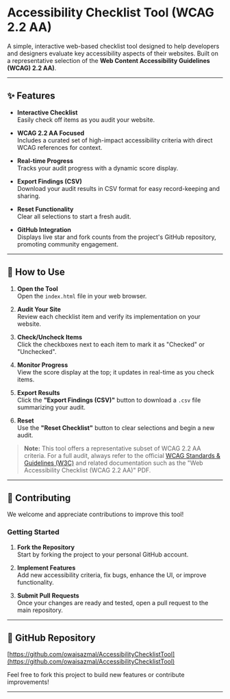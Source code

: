 # Accessibility Checklist Tool (WCAG 2.2 AA)

A simple, interactive web-based checklist tool designed to help developers and designers evaluate key accessibility aspects of their websites. Built on a representative selection of the **Web Content Accessibility Guidelines (WCAG) 2.2 AA)**.

---

## ✨ Features

- **Interactive Checklist**  
  Easily check off items as you audit your website.

- **WCAG 2.2 AA Focused**  
  Includes a curated set of high-impact accessibility criteria with direct WCAG references for context.

- **Real-time Progress**  
  Tracks your audit progress with a dynamic score display.

- **Export Findings (CSV)**  
  Download your audit results in CSV format for easy record-keeping and sharing.

- **Reset Functionality**  
  Clear all selections to start a fresh audit.

- **GitHub Integration**  
  Displays live star and fork counts from the project's GitHub repository, promoting community engagement.

---

## 🚀 How to Use

1. **Open the Tool**  
   Open the `index.html` file in your web browser.

2. **Audit Your Site**  
   Review each checklist item and verify its implementation on your website.

3. **Check/Uncheck Items**  
   Click the checkboxes next to each item to mark it as "Checked" or "Unchecked".

4. **Monitor Progress**  
   View the score display at the top; it updates in real-time as you check items.

5. **Export Results**  
   Click the **"Export Findings (CSV)"** button to download a `.csv` file summarizing your audit.

6. **Reset**  
   Use the **"Reset Checklist"** button to clear selections and begin a new audit.

> **Note:** This tool offers a representative subset of WCAG 2.2 AA criteria. For a full audit, always refer to the official [WCAG Standards & Guidelines (W3C)](https://www.w3.org/WAI/standards-guidelines/) and related documentation such as the "Web Accessibility Checklist (WCAG 2.2 AA)" PDF.

---

## 🤝 Contributing

We welcome and appreciate contributions to improve this tool!

### Getting Started

1. **Fork the Repository**  
   Start by forking the project to your personal GitHub account.

2. **Implement Features**  
   Add new accessibility criteria, fix bugs, enhance the UI, or improve functionality.

3. **Submit Pull Requests**  
   Once your changes are ready and tested, open a pull request to the main repository.

---

## 🔗 GitHub Repository

[https://github.com/owaisazmal/AccessibilityChecklistTool](https://github.com/owaisazmal/AccessibilityChecklistTool)

Feel free to fork this project to build new features or contribute improvements!

---
